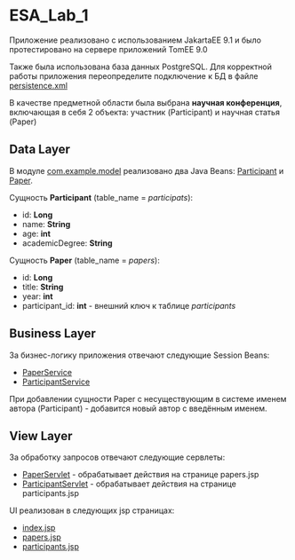 # ESA_Lab_1

Приложение реализовано с использованием JakartaEE 9.1 и было протестировано на сервере приложений TomEE 9.0

Также была использована база данных PostgreSQL. Для корректной работы приложения переопределите подключение к БД в файле [persistence.xml](https://github.com/KhoroshevDaniil/ESA_Lab_1/blob/master/src/main/resources/META-INF/persistence.xml#L15)

В качестве предметной области была выбрана **научная конференция**, включающая в себя 2 объекта: участник (Participant) и научная статья (Paper)


## Data Layer ##
В модуле [com.example.model](https://github.com/KhoroshevDaniil/ESA_Lab_1/tree/master/src/main/java/com/example/model) реализовано два Java Beans: [Participant](https://github.com/KhoroshevDaniil/ESA_Lab_1/blob/master/src/main/java/com/example/model/Participant.java) и [Paper](https://github.com/KhoroshevDaniil/ESA_Lab_1/blob/master/src/main/java/com/example/model/Paper.java).

Сущность **Participant** (table_name = _participats_):
- id: **Long**
- name: **String**
- age: **int**
- academicDegree: **String**

Сущность **Paper** (table_name = _papers_):
- id: **Long**
- title: **String**
- year: **int**
- participant_id: **int** - внешний ключ к таблице _participants_

## Business Layer ##
За бизнес-логику приложения отвечают следующие Session Beans:
- [PaperService](https://github.com/KhoroshevDaniil/ESA_Lab_1/blob/master/src/main/java/com/example/service/PaperService.java)
- [ParticipantService](https://github.com/KhoroshevDaniil/ESA_Lab_1/blob/master/src/main/java/com/example/service/ParticipantService.java)

При добавлении сущности Paper с несуществующим в системе именем автора (Participant) - добавится новый автор с введённым именем.

## View Layer ##
За обработку запросов отвечают следующие сервлеты:
- [PaperServlet](https://github.com/KhoroshevDaniil/ESA_Lab_1/blob/master/src/main/java/com/example/servlet/PaperServlet.java) - обрабатывает действия на странице papers.jsp
- [ParticipantServlet](https://github.com/KhoroshevDaniil/ESA_Lab_1/blob/master/src/main/java/com/example/servlet/ParticipantServlet.java) - обрабатывает действия на странице participants.jsp

UI реализован в следующих jsp страницах:
- [index.jsp](https://github.com/KhoroshevDaniil/ESA_Lab_1/blob/master/src/main/webapp/index.jsp)
- [papers.jsp](https://github.com/KhoroshevDaniil/ESA_Lab_1/blob/master/src/main/webapp/papers.jsp)
- [participants.jsp](https://github.com/KhoroshevDaniil/ESA_Lab_1/blob/master/src/main/webapp/participants.jsp)

